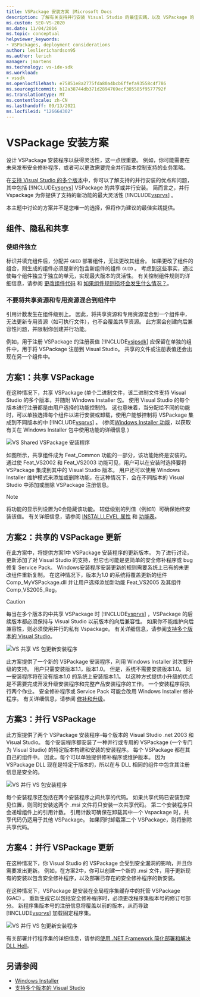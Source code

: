 ```yaml
---
title: VSPackage 安装方案 |Microsoft Docs
description: 了解有关支持并行安装 Visual Studio 的最佳实践，以及 VSPackage 的共享或并行安装。
ms.custom: SEO-VS-2020
ms.date: 11/04/2016
ms.topic: conceptual
helpviewer_keywords:
- VSPackages, deployment considerations
author: leslierichardson95
ms.author: lerich
manager: jmartens
ms.technology: vs-ide-sdk
ms.workload:
- vssdk
ms.openlocfilehash: e75851e8a2775fda80a4bcb6ffefa93558c4f786
ms.sourcegitcommit: b12a38744db371d2894769ecf305585f9577792f
ms.translationtype: MT
ms.contentlocale: zh-CN
ms.lasthandoff: 09/13/2021
ms.locfileid: "126664302"
---
```

# <a name="vspackage-setup-scenarios"></a>VSPackage 安装方案

设计 VSPackage 安装程序以获得灵活性，这一点很重要。 例如，你可能需要在未来发布安全修补程序，或者可以更改需要完全并行版本控制支持的业务策略。

在[支持 Visual Studio 的多个版本](../../extensibility/supporting-multiple-versions-of-visual-studio.md)中，你可以了解支持的并行安装的优点和问题，其中包括 [!INCLUDE[vsprvs](../../code-quality/includes/vsprvs_md.md)] VSPackage 的共享或并行安装。 简而言之，并行 Vspackage 为你提供了支持的新功能的最大灵活性 [!INCLUDE[vsprvs](../../code-quality/includes/vsprvs_md.md)] 。

本主题中讨论的方案并不是您唯一的选择，但将作为建议的最佳实践提供。

## <a name="components-privacy-and-sharing"></a>组件、隐私和共享

### <a name="make-your-components-independent"></a>使组件独立

标识并填充组件后，分配并 `GUID` 部署组件，无法更改其组合。 如果更改了组件的组合，则生成的组件必须是新的包含新组件的组件 `GUID` 。 考虑到这些事实，通过使每个组件独立于独立的单元，实现最大版本的灵活性。 有关控制组件规则的详细信息，请参阅 [更改组件代码](/windows/desktop/Msi/changing-the-component-code) 和 [如果组件规则损坏会发生什么情况？](/windows/desktop/Msi/what-happens-if-the-component-rules-are-broken)。

### <a name="do-not-mix-shared-and-private-resources-in-a-component"></a>不要将共享资源和专用资源混合到组件中

引用计数发生在组件级别上。 因此，将共享资源和专用资源混合到一个组件中，无法更新专用资源（如可执行文件），也不会覆盖共享资源。 此方案会创建向后兼容性问题，并限制你创建并行功能。

例如，用于注册 VSPackage 的注册表值 [!INCLUDE[vsipsdk](../../extensibility/includes/vsipsdk_md.md)] 应保留在单独的组件中，用于将 VSPackage 注册到 Visual Studio。 共享的文件或注册表值还会出现在另一个组件中。

## <a name="scenario-1-shared-vspackage"></a>方案1：共享 VSPackage

在这种情况下，共享 VSPackage (单个二进制文件，该二进制文件支持 Visual Studio 的多个版本，并随附 Windows Installer 包。 使用 Visual Studio 的每个版本进行注册都是由用户选择的功能控制的。 这也意味着，当分配给不同的功能时，可以单独选择每个组件以进行安装或卸载，使用户能够控制将 VSPackage 集成到不同版本的中 [!INCLUDE[vsprvs](../../code-quality/includes/vsprvs_md.md)] 。  (参阅[Windows Installer 功能](/windows/desktop/Msi/windows-installer-features)，以获取有关在 Windows Installer 包中使用功能的详细信息 ) 

![VS Shared VSPackage 安装程序](../../extensibility/internals/media/vs_sharedpackage.gif "VS_SharedPackage")

如图所示，共享组件成为 Feat_Common 功能的一部分，该功能始终是安装的。 通过使 Feat_VS2002 和 Feat_VS2003 功能可见，用户可以在安装时选择要将 VSPackage 集成到其中的 Visual Studio 版本。 用户还可以使用 Windows Installer 维护模式来添加或删除功能，在这种情况下，会在不同版本的 Visual Studio 中添加或删除 VSPackage 注册信息。

> [!NOTE]
> 将功能的显示列设置为0会隐藏该功能。 较低级别的列值（例如1）可确保始终安装该值。 有关详细信息，请参阅 [INSTALLLEVEL 属性](/windows/desktop/Msi/installlevel) 和 [功能表](/windows/desktop/Msi/feature-table)。

## <a name="scenario-2-shared-vspackage-update"></a>方案2：共享的 VSPackage 更新

在此方案中，将提供方案1中 VSPackage 安装程序的更新版本。 为了进行讨论，更新添加了对 Visual Studio 的支持，但它也可能是更简单的安全修补程序或 bug 修复 Service Pack。 Windows安装程序安装更新的规则需要系统上已有的未更改组件重新复制。 在这种情况下，版本为1.0 的系统将覆盖更新的组件 Comp_MyVSPackage.dll 并让用户选择添加新功能 Feat_VS2005 及其组件 Comp_VS2005_Reg。

> [!CAUTION]
> 每当在多个版本的中共享 VSPackage 时 [!INCLUDE[vsprvs](../../code-quality/includes/vsprvs_md.md)] ，VSPackage 的后续版本都必须保持与 Visual Studio 以前版本的向后兼容性。 如果你不能维护向后兼容性，则必须使用并行的私有 Vspackage。 有关详细信息，请参阅[支持多个版本的 Visual Studio](../../extensibility/supporting-multiple-versions-of-visual-studio.md)。

![VS 共享 VS 包更新安装程序](../../extensibility/internals/media/vs_sharedpackageupdate.gif "VS_SharedPackageUpdate")

此方案提供了一个新的 VSPackage 安装程序，利用 Windows Installer 对次要升级的支持。 用户只需安装版本1.1，版本1.0。 但是，系统不需要安装版本1.0。 同一安装程序将在没有版本1.0 的系统上安装版本1.1。 以这种方式提供小升级的优点是不需要完成开发升级安装程序和完整产品安装程序的工作。 一个安装程序将执行两个作业。 安全修补程序或 Service Pack 可能会改用 Windows Installer 修补程序。 有关详细信息，请参阅 [修补和升级](/windows/desktop/Msi/patching-and-upgrades)。

## <a name="scenario-3-side-by-side-vspackage"></a>方案3：并行 VSPackage

此方案提供了两个 VSPackage 安装程序-每个版本的 Visual Studio .net 2003 和 Visual Studio。 每个安装程序都安装了一种并行或专用的 VSPackage (一个专门为 Visual Studio) 的特定版本构建和安装的安装程序。 每个 VSPackage 都在其自己的组件中。 因此，每个可以单独提供修补程序或维护版本。 因为 VSPackage DLL 现在是特定于版本的，所以在与 DLL 相同的组件中包含其注册信息是安全的。

![VS 并行 VS 包安装程序](../../extensibility/internals/media/vs_sbys_package.gif "VS_SbyS_Package")

每个安装程序还包括在两个安装程序之间共享的代码。 如果共享代码已安装到常见位置，则同时安装这两个 .msi 文件将只安装一次共享代码。 第二个安装程序只会递增组件上的引用计数。 引用计数可确保在卸载其中一个 Vspackage 时，共享代码仍适用于其他 VSPackage。 如果同时卸载第二个 VSPackage，则将删除共享代码。

## <a name="scenario-4-side-by-side-vspackage-update"></a>方案4：并行 VSPackage 更新

在这种情况下，你 Visual Studio 的 VSPackage 会受到安全漏洞的影响，并且你需要发出更新。 例如，在方案2中，你可以创建一个新的 .msi 文件，用于更新现有的安装以包含安全修补程序，以及部署已存在的安全修补程序的新安装。

在这种情况下，VSPackage 是安装在全局程序集缓存中的托管 VSPackage (GAC) 。 重新生成它以包括安全修补程序时，必须更改程序集版本号的修订号部分。 新程序集版本号的注册信息将覆盖以前的版本，从而导致 [!INCLUDE[vsprvs](../../code-quality/includes/vsprvs_md.md)] 加载固定程序集。

![VS 并行 VS 包更新安装程序](../../extensibility/internals/media/vs_sbys_packageupdate.gif "VS_SbyS_PackageUpdate")

有关部署并行程序集的详细信息，请参阅[使用 .NET Framework 简化部署和解决 DLL Hell](/previous-versions/dotnet/articles/ms973843(v=msdn.10))。

## <a name="see-also"></a>另请参阅

- [Windows Installer](/windows/desktop/Msi/windows-installer-portal)
- [支持多个版本的 Visual Studio](../../extensibility/supporting-multiple-versions-of-visual-studio.md)